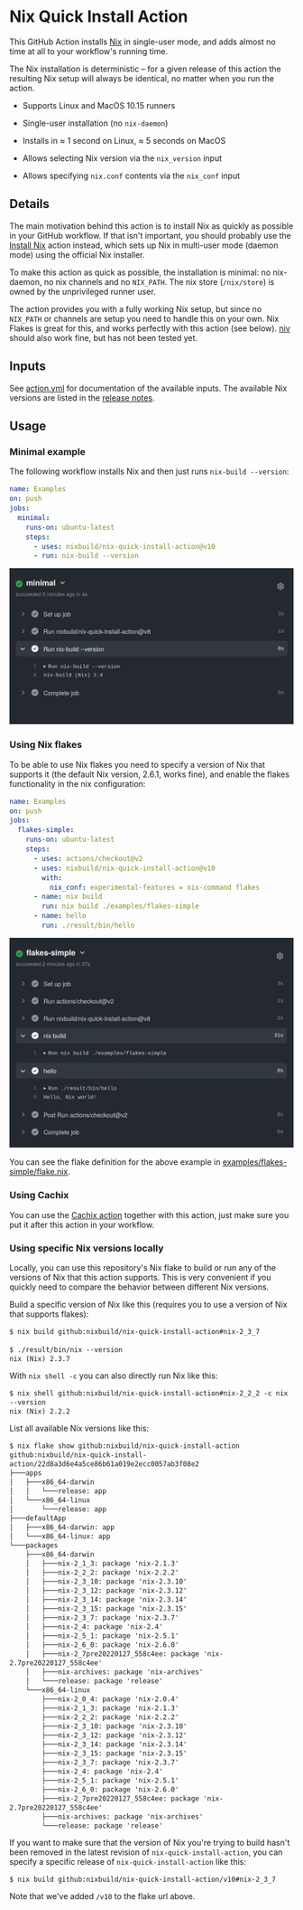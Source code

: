 # Nix Quick Install Action

This GitHub Action installs [Nix](https://nixos.org/nix/) in single-user mode,
and adds almost no time at all to your workflow's running time.

The Nix installation is deterministic &ndash; for a given
release of this action the resulting Nix setup will always be identical, no
matter when you run the action.

* Supports Linux and MacOS 10.15 runners

* Single-user installation (no `nix-daemon`)

* Installs in &asymp; 1 second on Linux, &asymp; 5 seconds on MacOS

* Allows selecting Nix version via the `nix_version` input

* Allows specifying `nix.conf` contents via the `nix_conf` input

## Details

The main motivation behind this action is to install Nix as quickly as possible
in your GitHub workflow. If that isn't important, you should probably use the
[Install Nix](https://github.com/marketplace/actions/install-nix) action
instead, which sets up Nix in multi-user mode (daemon mode) using the official
Nix installer.

To make this action as quick as possible, the installation is minimal: no
nix-daemon, no nix channels and no `NIX_PATH`. The nix store (`/nix/store`) is
owned by the unprivileged runner user.

The action provides you with a fully working Nix setup, but since no `NIX_PATH`
or channels are setup you need to handle this on your own. Nix Flakes is great
for this, and works perfectly with this action (see below).
[niv](https://github.com/nmattia/niv) should also work fine, but has not been
tested yet.

## Inputs

See [action.yml](action.yml) for documentation of the available inputs.
The available Nix versions are listed in the [release
notes](https://github.com/nixbuild/nix-quick-install-action/releases/latest).

## Usage

### Minimal example

The following workflow installs Nix and then just runs
`nix-build --version`:

```yaml
name: Examples
on: push
jobs:
  minimal:
    runs-on: ubuntu-latest
    steps:
      - uses: nixbuild/nix-quick-install-action@v10
      - run: nix-build --version
```

![action-minimal](examples/action-minimal.png)

### Using Nix flakes

To be able to use Nix flakes you need to specify a version of Nix that supports
it (the default Nix version, 2.6.1, works fine), and enable the flakes
functionality in the nix configuration:

```yaml
name: Examples
on: push
jobs:
  flakes-simple:
    runs-on: ubuntu-latest
    steps:
      - uses: actions/checkout@v2
      - uses: nixbuild/nix-quick-install-action@v10
        with:
          nix_conf: experimental-features = nix-command flakes
      - name: nix build
        run: nix build ./examples/flakes-simple
      - name: hello
        run: ./result/bin/hello
```

![action-minimal](examples/action-flakes-simple.png)

You can see the flake definition for the above example in
[examples/flakes-simple/flake.nix](examples/flakes-simple/flake.nix).

### Using Cachix

You can use the [Cachix action](https://github.com/marketplace/actions/cachix)
together with this action, just make sure you put it after this action in your
workflow.

### Using specific Nix versions locally

Locally, you can use this repository's Nix flake to build or run any of the
versions of Nix that this action supports. This is very convenient if you
quickly need to compare the behavior between different Nix versions.

Build a specific version of Nix like this (requires you to use a version of Nix
that supports flakes):

```
$ nix build github:nixbuild/nix-quick-install-action#nix-2_3_7

$ ./result/bin/nix --version
nix (Nix) 2.3.7
```

With `nix shell -c` you can also directly run Nix like this:

```
$ nix shell github:nixbuild/nix-quick-install-action#nix-2_2_2 -c nix --version
nix (Nix) 2.2.2
```

List all available Nix versions like this:

```
$ nix flake show github:nixbuild/nix-quick-install-action
github:nixbuild/nix-quick-install-action/22d8a3d6e4a5ce86b61a019e2ecc0057ab3f08e2
├───apps
│   ├───x86_64-darwin
│   │   └───release: app
│   └───x86_64-linux
│       └───release: app
├───defaultApp
│   ├───x86_64-darwin: app
│   └───x86_64-linux: app
└───packages
    ├───x86_64-darwin
    │   ├───nix-2_1_3: package 'nix-2.1.3'
    │   ├───nix-2_2_2: package 'nix-2.2.2'
    │   ├───nix-2_3_10: package 'nix-2.3.10'
    │   ├───nix-2_3_12: package 'nix-2.3.12'
    │   ├───nix-2_3_14: package 'nix-2.3.14'
    │   ├───nix-2_3_15: package 'nix-2.3.15'
    │   ├───nix-2_3_7: package 'nix-2.3.7'
    │   ├───nix-2_4: package 'nix-2.4'
    │   ├───nix-2_5_1: package 'nix-2.5.1'
    │   ├───nix-2_6_0: package 'nix-2.6.0'
    │   ├───nix-2_7pre20220127_558c4ee: package 'nix-2.7pre20220127_558c4ee'
    │   ├───nix-archives: package 'nix-archives'
    │   └───release: package 'release'
    └───x86_64-linux
        ├───nix-2_0_4: package 'nix-2.0.4'
        ├───nix-2_1_3: package 'nix-2.1.3'
        ├───nix-2_2_2: package 'nix-2.2.2'
        ├───nix-2_3_10: package 'nix-2.3.10'
        ├───nix-2_3_12: package 'nix-2.3.12'
        ├───nix-2_3_14: package 'nix-2.3.14'
        ├───nix-2_3_15: package 'nix-2.3.15'
        ├───nix-2_3_7: package 'nix-2.3.7'
        ├───nix-2_4: package 'nix-2.4'
        ├───nix-2_5_1: package 'nix-2.5.1'
        ├───nix-2_6_0: package 'nix-2.6.0'
        ├───nix-2_7pre20220127_558c4ee: package 'nix-2.7pre20220127_558c4ee'
        ├───nix-archives: package 'nix-archives'
        └───release: package 'release'
```

If you want to make sure that the version of Nix you're trying to build hasn't
been removed in the latest revision of `nix-quick-install-action`, you can
specify a specific release of `nix-quick-install-action` like this:

```
$ nix build github:nixbuild/nix-quick-install-action/v10#nix-2_3_7
```

Note that we've added `/v10` to the flake url above.
